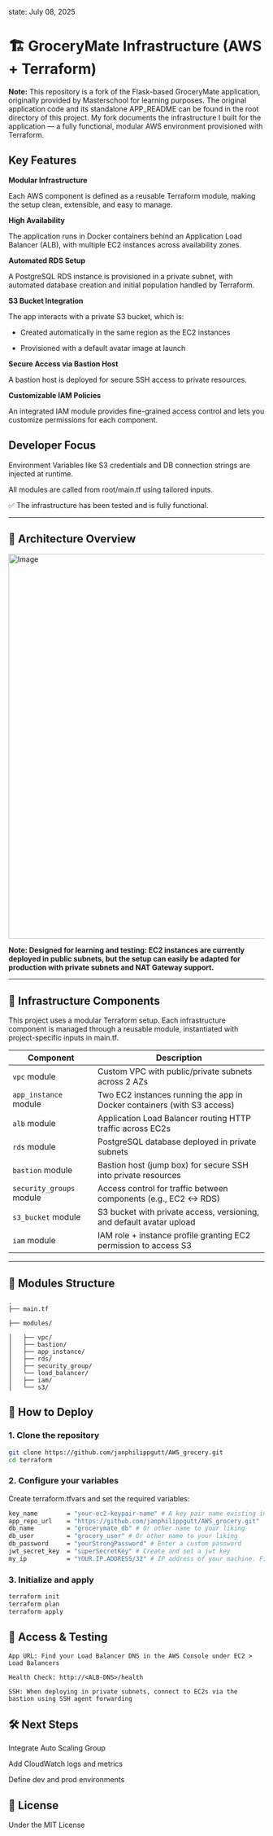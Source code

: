 state: July 08, 2025

# 🏗️ GroceryMate Infrastructure (AWS + Terraform)

**Note:** This repository is a fork of the Flask-based GroceryMate application, originally provided by Masterschool for learning purposes. 
The original application code and its standalone APP_README can be found in the root directory of this project. My fork documents the infrastructure I built for the application — a fully functional, modular AWS environment provisioned with Terraform.

## Key Features

**Modular Infrastructure**

Each AWS component is defined as a reusable Terraform module, making the setup clean, extensible, and easy to manage.

**High Availability**

The application runs in Docker containers behind an Application Load Balancer (ALB), with multiple EC2 instances across availability zones.

**Automated RDS Setup**

A PostgreSQL RDS instance is provisioned in a private subnet, with automated database creation and initial population handled by Terraform.

**S3 Bucket Integration**

The app interacts with a private S3 bucket, which is:

- Created automatically in the same region as the EC2 instances

- Provisioned with a default avatar image at launch

**Secure Access via Bastion Host**

A bastion host is deployed for secure SSH access to private resources.

**Customizable IAM Policies**

An integrated IAM module provides fine-grained access control and lets you customize permissions for each component.

## Developer Focus

Environment Variables like S3 credentials and DB connection strings are injected at runtime.

All modules are called from root/main.tf using tailored inputs.



✅ The infrastructure has been tested and is fully functional.


---

## 📐 Architecture Overview

<img width="820" height="756" alt="Image" src="https://github.com/user-attachments/assets/9ab468c7-7fc5-45ad-baa0-bef368fecc9c" />

**Note: Designed for learning and testing: EC2 instances are currently deployed in public subnets, but the setup can easily be adapted for production with private subnets and NAT Gateway support.**


---

## 🧱 Infrastructure Components

This project uses a modular Terraform setup. Each infrastructure component is managed through a reusable module, instantiated with project-specific inputs in main.tf.

| Component                | Description                                                             |
| ------------------------ | ----------------------------------------------------------------------- |
| `vpc` module             | Custom VPC with public/private subnets across 2 AZs                     |
| `app_instance` module    | Two EC2 instances running the app in Docker containers (with S3 access) |
| `alb` module             | Application Load Balancer routing HTTP traffic across EC2s              |
| `rds` module             | PostgreSQL database deployed in private subnets                         |
| `bastion` module         | Bastion host (jump box) for secure SSH into private resources           |
| `security_groups` module | Access control for traffic between components (e.g., EC2 <-> RDS)       |
| `s3_bucket` module       | S3 bucket with private access, versioning, and default avatar upload    |
| `iam` module             | IAM role + instance profile granting EC2 permission to access S3        |


---

## 📂 Modules Structure

    .
    ├── main.tf

    ├── modules/

    │   ├── vpc/
    │   ├── bastion/
    │   ├── app_instance/
    │   ├── rds/
    │   ├── security_group/
    │   └── load_balancer/
    │   ├── iam/
    │   └── s3/


## 🚀 How to Deploy

### 1. Clone the repository
```bash
git clone https://github.com/janphilippgutt/AWS_grocery.git
cd terraform
```

### 2. Configure your variables

Create terraform.tfvars and set the required variables:

```bash
key_name        = "your-ec2-keypair-name" # A key pair name existing in your account for default region eu-central-1
app_repo_url    = "https://github.com/janphilippgutt/AWS_grocery.git"
db_name         = "grocerymate_db" # Or other name to your liking
db_user         = "grocery_user" # Or other name to your liking
db_password     = "yourStrongPassword" # Enter a custom password
jwt_secret_key  = "superSecretKey" # Create and set a jwt key
my_ip           = "YOUR.IP.ADDRESS/32" # IP address of your machine. Find out with 'curl -4 ifconfig.me' 

```

### 3. Initialize and apply

```bash
terraform init
terraform plan
terraform apply
```

## 🔐 Access & Testing

    App URL: Find your Load Balancer DNS in the AWS Console under EC2 > Load Balancers

    Health Check: http://<ALB-DNS>/health

    SSH: When deploying in private subnets, connect to EC2s via the bastion using SSH agent forwarding

## 🛠️ Next Steps

Integrate Auto Scaling Group

Add CloudWatch logs and metrics

Define dev and prod environments

## 📄 License

Under the MIT License 